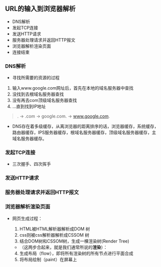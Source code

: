 ## URL的输入到浏览器解析
- DNS解析
- 发起TCP连接
- 发送HTTP请求
- 服务器处理请求并返回HTTP报文
- 浏览器解析渲染页面
- 连接结束

### DNS解析
- 寻找所需要的资源的过程

1. 输入www.google.com网址后，首先在本地的域名服务器中查找
2. 没找到去根域名服务器查找
3. 没有再去com顶级域名服务器查找
4. ...直到找到IP地址
> . -> .com -> google.com. -> www.google.com.

- DNS存在着多级缓存，从离浏览器的距离排序的话，浏览器缓存，系统缓存，路由器缓存，IPS服务器缓存，根域名服务器缓存，顶级域名服务器缓存，主域名服务器缓存。

### 发起TCP连接
- 三次握手、四次挥手

### 发送HTTP请求

### 服务器处理请求并返回HTTP报文

### 浏览器解析渲染页面

- 网页生成过程：

    1. HTML被HTML解析器解析成DOM 树
    2. css则被css解析器解析成CSSOM 树
    3. 结合DOM树和CSSOM树，生成一棵渲染树(Render Tree)
    - （这两步合起来，就是我们通常所说的**渲染**）：
    4. 生成布局（flow），即将所有渲染树的所有节点进行平面合成
    5. 将布局绘制（paint）在屏幕上
